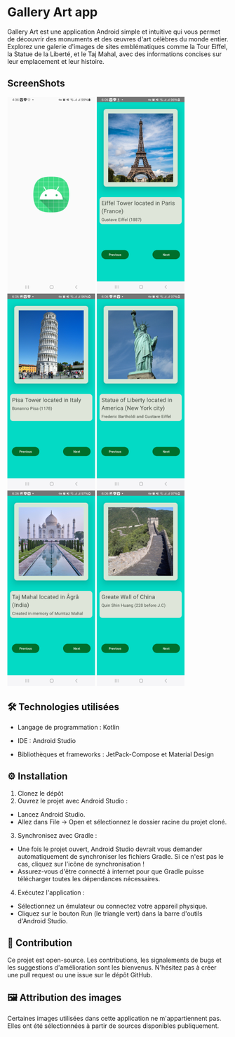 # Gallery Art app
Gallery Art est une application Android simple et intuitive qui vous permet de découvrir des monuments et des œuvres d'art célèbres du monde entier. Explorez une galerie d'images de sites emblématiques comme la Tour Eiffel, la Statue de la Liberté, et le Taj Mahal, avec des informations concises sur leur emplacement et leur histoire.

## ScreenShots
<img src="ScreenShots/img1.png" width="200"> <img src="ScreenShots/img2.png" width="200"> <img src="ScreenShots/img3.png" width="200"> <img src="ScreenShots/img4.png" width="200"> <img src="ScreenShots/img5.png" width="200"> <img src="ScreenShots/img6.png" width="200">





## 🛠️ Technologies utilisées

- Langage de programmation : Kotlin

- IDE : Android Studio

- Bibliothèques et frameworks : JetPack-Compose et Material Design





## ⚙️ Installation
1. Clonez le dépôt
2. Ouvrez le projet avec Android Studio :
- Lancez Android Studio.
- Allez dans File -> Open et sélectionnez le dossier racine du projet cloné.
3. Synchronisez avec Gradle :
- Une fois le projet ouvert, Android Studio devrait vous demander automatiquement de synchroniser les fichiers Gradle. Si ce n'est pas le cas, cliquez sur l'icône de synchronisation !
- Assurez-vous d'être connecté à internet pour que Gradle puisse télécharger toutes les dépendances nécessaires.
4. Exécutez l'application :
- Sélectionnez un émulateur ou connectez votre appareil physique.
- Cliquez sur le bouton Run (le triangle vert) dans la barre d'outils d'Android Studio.



## 🤝 Contribution
Ce projet est open-source. Les contributions, les signalements de bugs et les suggestions d'amélioration sont les bienvenus. N'hésitez pas à créer une pull request ou une issue sur le dépôt GitHub.

## 🖼️ Attribution des images
Certaines images utilisées dans cette application ne m'appartiennent pas. Elles ont été sélectionnées à partir de sources disponibles publiquement.
